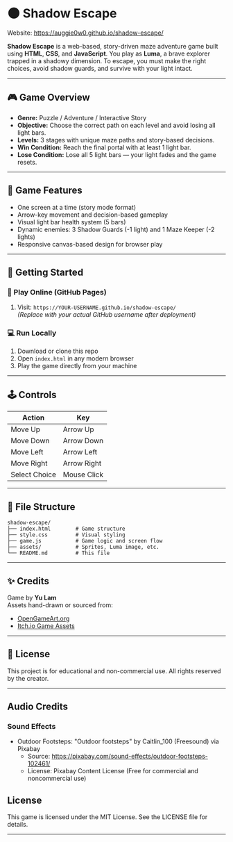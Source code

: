 # 🌑 Shadow Escape

Website: https://auggie0w0.github.io/shadow-escape/

**Shadow Escape** is a web-based, story-driven maze adventure game built using **HTML**, **CSS**, and **JavaScript**. You play as **Luma**, a brave explorer trapped in a shadowy dimension. To escape, you must make the right choices, avoid shadow guards, and survive with your light intact.

---

## 🎮 Game Overview

- **Genre:** Puzzle / Adventure / Interactive Story
- **Objective:** Choose the correct path on each level and avoid losing all light bars.
- **Levels:** 3 stages with unique maze paths and story-based decisions.
- **Win Condition:** Reach the final portal with at least 1 light bar.
- **Lose Condition:** Lose all 5 light bars — your light fades and the game resets.

---

## 🧩 Game Features

- One screen at a time (story mode format)
- Arrow-key movement and decision-based gameplay
- Visual light bar health system (5 bars)
- Dynamic enemies: 3 Shadow Guards (-1 light) and 1 Maze Keeper (-2 lights)
- Responsive canvas-based design for browser play

---

## 🚀 Getting Started

### 🔗 Play Online (GitHub Pages)
1. Visit: `https://YOUR-USERNAME.github.io/shadow-escape/`  
   *(Replace with your actual GitHub username after deployment)*

### 💻 Run Locally
1. Download or clone this repo
2. Open `index.html` in any modern browser
3. Play the game directly from your machine

---

## 🕹️ Controls

| Action        | Key         |
|---------------|-------------|
| Move Up       | Arrow Up    |
| Move Down     | Arrow Down  |
| Move Left     | Arrow Left  |
| Move Right    | Arrow Right |
| Select Choice | Mouse Click |

---

## 📁 File Structure

```
shadow-escape/
├── index.html        # Game structure
├── style.css         # Visual styling
├── game.js           # Game logic and screen flow
├── assets/           # Sprites, Luma image, etc.
└── README.md         # This file
```

---

## ✨ Credits

Game by **Yu Lam**  
Assets hand-drawn or sourced from:
- [OpenGameArt.org](https://opengameart.org/)
- [Itch.io Game Assets](https://itch.io/game-assets)

---

## 📜 License

This project is for educational and non-commercial use. All rights reserved by the creator.

---

## Audio Credits

### Sound Effects
- Outdoor Footsteps: "Outdoor footsteps" by Caitlin_100 (Freesound) via Pixabay
  - Source: https://pixabay.com/sound-effects/outdoor-footsteps-102461/
  - License: Pixabay Content License (Free for commercial and noncommercial use)

## License
This game is licensed under the MIT License. See the LICENSE file for details.

---
